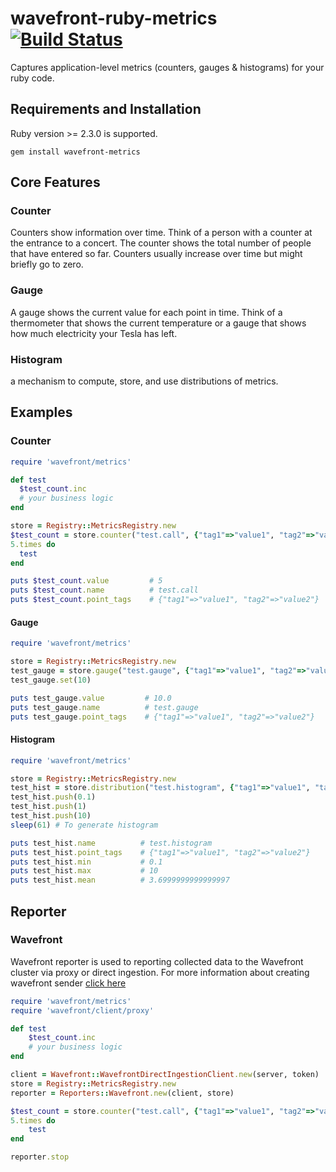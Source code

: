 # wavefront-ruby-metrics [![Build Status](https://travis-ci.com/yogeshprasad/wavefront-ruby-metrics.svg?branch=master)](https://travis-ci.com/yogeshprasad/wavefront-ruby-metrics)

Captures application-level metrics (counters, gauges & histograms) for your ruby code.

## Requirements and Installation
Ruby version >= 2.3.0 is supported.

```
gem install wavefront-metrics
```

## Core Features
### Counter
Counters show information over time. Think of a person with a counter at the entrance to a concert. The counter shows the total number of people that have entered so far. Counters usually increase over time but might briefly go to zero.
### Gauge
A gauge shows the current value for each point in time. Think of a thermometer that shows the current temperature or a gauge that shows how much electricity your Tesla has left.

### Histogram
a mechanism to compute, store, and use distributions of metrics.

## Examples
### Counter
```ruby
require 'wavefront/metrics'

def test
  $test_count.inc
  # your business logic
end

store = Registry::MetricsRegistry.new
$test_count = store.counter("test.call", {"tag1"=>"value1", "tag2"=>"value2"}, 0)
5.times do
  test
end

puts $test_count.value         # 5
puts $test_count.name          # test.call
puts $test_count.point_tags    # {"tag1"=>"value1", "tag2"=>"value2"}
```
#### Gauge
```ruby
require 'wavefront/metrics'

store = Registry::MetricsRegistry.new
test_gauge = store.gauge("test.gauge", {"tag1"=>"value1", "tag2"=>"value2"}, 0)
test_gauge.set(10)

puts test_gauge.value         # 10.0
puts test_gauge.name          # test.gauge
puts test_gauge.point_tags    # {"tag1"=>"value1", "tag2"=>"value2"}
 ```
#### Histogram
```ruby
require 'wavefront/metrics'

store = Registry::MetricsRegistry.new
test_hist = store.distribution("test.histogram", {"tag1"=>"value1", "tag2"=>"value2"})
test_hist.push(0.1)
test_hist.push(1)
test_hist.push(10)
sleep(61) # To generate histogram

puts test_hist.name          # test.histogram
puts test_hist.point_tags    # {"tag1"=>"value1", "tag2"=>"value2"}
puts test_hist.min           # 0.1
puts test_hist.max           # 10
puts test_hist.mean          # 3.6999999999999997
 ```
## Reporter
### Wavefront
Wavefront reporter is used to reporting collected data to the Wavefront cluster via proxy or direct ingestion.
For more information about creating wavefront sender [click here](https://github.com/wavefrontHQ/wavefront-sdk-ruby/blob/master/README.md)
```ruby
require 'wavefront/metrics'
require 'wavefront/client/proxy'

def test
    $test_count.inc
    # your business logic
end

client = Wavefront::WavefrontDirectIngestionClient.new(server, token)
store = Registry::MetricsRegistry.new
reporter = Reporters::Wavefront.new(client, store)

$test_count = store.counter("test.call", {"tag1"=>"value1", "tag2"=>"value2"}, 0)
5.times do
    test
end

reporter.stop
 ```    
